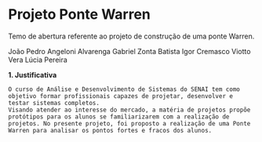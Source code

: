# Projeto Ponte Warren
Temo de abertura referente ao projeto de construção de uma ponte Warren.

João Pedro Angeloni Alvarenga
Gabriel Zonta Batista
Igor Cremasco Viotto
Vera Lúcia Pereira

<p><b>1. Justificativa</b></p>

    O curso de Análise e Desenvolvimento de Sistemas do SENAI tem como objetivo formar profissionais capazes de projetar, desenvolver e testar sistemas completos.
    Visando atender ao interesse do mercado, a matéria de projetos propõe protótipos para os alunos se familiarizarem com a realização de projetos. No presente projeto, foi proposto a realização de uma Ponte Warren para analisar os pontos fortes e fracos dos alunos.


